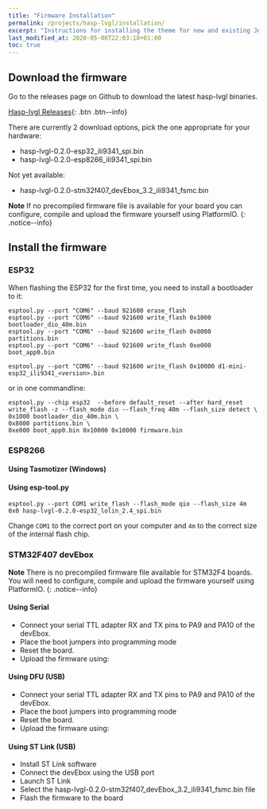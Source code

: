 ```yaml
---
title: "Firmware Installation"
permalink: /projects/hasp-lvgl/installation/
excerpt: "Instructions for installing the theme for new and existing Jekyll based sites."
last_modified_at: 2020-05-08T22:03:18+01:00
toc: true
---
```


## Download the firmware

Go to the releases page on Github to download the latest hasp-lvgl binaries.

[<i class="fas fa-download"></i> Hasp-lvgl Releases](https://github.com/fvanroie/hasp-lvgl/releases){: .btn .btn--info}

There are currently 2 download options, pick the one appropriate for your hardware:
- hasp-lvgl-0.2.0-esp32_ili9341_spi.bin
- hasp-lvgl-0.2.0-esp8266_ili9341_spi.bin

Not yet available:
- hasp-lvgl-0.2.0-stm32f407_devEbox_3.2_ili9341_fsmc.bin

**Note** If no precompiled firmware file is available for your board you can configure, compile and upload the firmware yourself using PlatformIO.
{: .notice--info}


## Install the firmware

### ESP32

When flashing the ESP32 for the first time, you need to install a bootloader to it:
```
esptool.py --port "COM6" --baud 921600 erase_flash
esptool.py --port "COM6" --baud 921600 write_flash 0x1000 bootloader_dio_40m.bin
esptool.py --port "COM6" --baud 921600 write_flash 0x8000 partitions.bin
esptool.py --port "COM6" --baud 921600 write_flash 0xe000 boot_app0.bin
```

```
esptool.py --port "COM6" --baud 921600 write_flash 0x10000 d1-mini-esp32_ili9341_<version>.bin
```

or in one commandline:

```
esptool.py --chip esp32  --before default_reset --after hard_reset write_flash -z --flash_mode dio --flash_freq 40m --flash_size detect \
0x1000 bootloader_dio_40m.bin \
0x8000 partitions.bin \
0xe000 boot_app0.bin 0x10000 0x10000 firmware.bin
```

### ESP8266

#### Using Tasmotizer (Windows)

#### Using esp-tool.py

```
esptool.py --port COM1 write_flash --flash_mode qio --flash_size 4m 0x0 hasp-lvgl-0.2.0-esp32_lolin_2.4_spi.bin
```

Change `COM1` to the correct port on your computer and `4m` to the correct size of the internal flash chip.

### STM32F407 devEbox

**Note** There is no precompiled firmware file available for STM32F4 boards. You will need to configure, compile and upload the firmware yourself using PlatformIO.
{: .notice--info}

#### Using Serial

- Connect your serial TTL adapter RX and TX pins to PA9 and PA10 of the devEbox.
- Place the boot jumpers into programming mode
- Reset the board.
- Upload the firmware using:

#### Using DFU (USB)

- Connect your serial TTL adapter RX and TX pins to PA9 and PA10 of the devEbox.
- Place the boot jumpers into programming mode
- Reset the board.
- Upload the firmware using:

#### Using ST Link (USB)

- Install ST Link software
- Connect the devEbox using the USB port
- Launch ST Link
- Select the hasp-lvgl-0.2.0-stm32f407_devEbox_3.2_ili9341_fsmc.bin file
- Flash the firmware to the board
